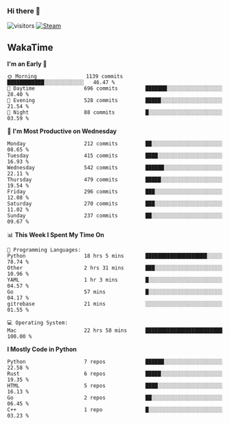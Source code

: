 ### Hi there 👋

![visitors](https://visitor-badge.glitch.me/badge?page_id=zhourunlai)
[![Steam](https://img.shields.io/badge/dynamic/json?url=https%3A%2F%2Fapi.swo.moe%2Fstats%2Fsteamgames%2F76561198285156854&query=count&color=0b1a37&label=Steam&labelColor=134375&logo=steam&suffix=+games&cacheSeconds=3600)](http://steamcommunity.com/profiles/76561198285156854)

## WakaTime
<!--START_SECTION:waka-->
**I'm an Early 🐤** 

```text
🌞 Morning                1139 commits        ████████████░░░░░░░░░░░░░   46.47 % 
🌆 Daytime                696 commits         ███████░░░░░░░░░░░░░░░░░░   28.40 % 
🌃 Evening                528 commits         █████░░░░░░░░░░░░░░░░░░░░   21.54 % 
🌙 Night                  88 commits          █░░░░░░░░░░░░░░░░░░░░░░░░   03.59 % 
```
📅 **I'm Most Productive on Wednesday** 

```text
Monday                   212 commits         ██░░░░░░░░░░░░░░░░░░░░░░░   08.65 % 
Tuesday                  415 commits         ████░░░░░░░░░░░░░░░░░░░░░   16.93 % 
Wednesday                542 commits         ██████░░░░░░░░░░░░░░░░░░░   22.11 % 
Thursday                 479 commits         █████░░░░░░░░░░░░░░░░░░░░   19.54 % 
Friday                   296 commits         ███░░░░░░░░░░░░░░░░░░░░░░   12.08 % 
Saturday                 270 commits         ███░░░░░░░░░░░░░░░░░░░░░░   11.02 % 
Sunday                   237 commits         ██░░░░░░░░░░░░░░░░░░░░░░░   09.67 % 
```


📊 **This Week I Spent My Time On** 

```text
💬 Programming Languages: 
Python                   18 hrs 5 mins       ████████████████████░░░░░   78.74 % 
Other                    2 hrs 31 mins       ███░░░░░░░░░░░░░░░░░░░░░░   10.96 % 
YAML                     1 hr 3 mins         █░░░░░░░░░░░░░░░░░░░░░░░░   04.57 % 
Go                       57 mins             █░░░░░░░░░░░░░░░░░░░░░░░░   04.17 % 
gitrebase                21 mins             ░░░░░░░░░░░░░░░░░░░░░░░░░   01.55 % 

💻 Operating System: 
Mac                      22 hrs 58 mins      █████████████████████████   100.00 % 
```

**I Mostly Code in Python** 

```text
Python                   7 repos             ██████░░░░░░░░░░░░░░░░░░░   22.58 % 
Rust                     6 repos             █████░░░░░░░░░░░░░░░░░░░░   19.35 % 
HTML                     5 repos             ████░░░░░░░░░░░░░░░░░░░░░   16.13 % 
Go                       2 repos             ██░░░░░░░░░░░░░░░░░░░░░░░   06.45 % 
C++                      1 repo              █░░░░░░░░░░░░░░░░░░░░░░░░   03.23 % 
```




<!--END_SECTION:waka-->
